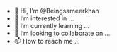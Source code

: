 - 👋 Hi, I’m @Beingsameerkhan
- 👀 I’m interested in ...
- 🌱 I’m currently learning ...
- 💞️ I’m looking to collaborate on ...
- 📫 How to reach me ...

<!---
Beingsameerkhan/Beingsameerkhan is a ✨ special ✨ repository because its `README.md` (this file) appears on your GitHub profile.
You can click the Preview link to take a look at your changes.
--->

